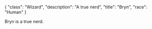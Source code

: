 {
    "class": "Wizard",
    "description": "A true nerd",
    "title": "Bryn",
    "race": "Human"
}

Bryn is a true nerd.